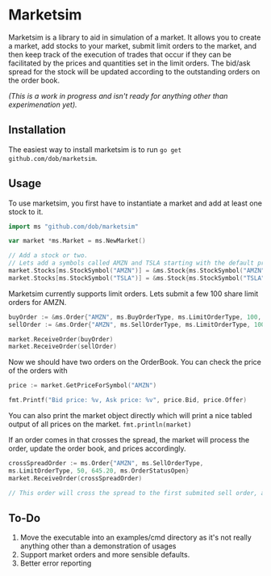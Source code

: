 # Marketsim

Marketsim is a library to aid in simulation of a market. It allows you to create
a market, add stocks to your market, submit limit orders to the market, 
and then keep track of the execution of trades that occur if they can be
facilitated by the prices and quantities set in the limit orders. The bid/ask 
spread for the stock will be updated according to the outstanding orders
on the order book.

*(This is a work in progress and isn't ready for anything other than experimenation yet).*

## Installation

The easiest way to install marketsim is to run `go get github.com/dob/marketsim`. 

## Usage

To use marketsim, you first have to instantiate a market and add at least one stock to it.

``` go
import ms "github.com/dob/marketsim"

var market *ms.Market = ms.NewMarket()

// Add a stock or two.
// Lets add a symbols called AMZN and TSLA starting with the default price
market.Stocks[ms.StockSymbol("AMZN")] = &ms.Stock{ms.StockSymbol("AMZN"), "Amazon", ms.StartingPrice}
market.Stocks[ms.StockSymbol("TSLA")] = &ms.Stock{ms.StockSymbol("TSLA"), "Tesla", ms.StartingPrice}
```

Marketsim currently supports limit orders. Lets submit a few 100 share limit 
orders for AMZN.

``` go
buyOrder := &ms.Order{"AMZN", ms.BuyOrderType, ms.LimitOrderType, 100, 645.20, ms.OrderStatusOpen}
sellOrder := &ms.Order{"AMZN", ms.SellOrderType, ms.LimitOrderType, 100, 646.10, ms.OrderStatusOpen}

market.ReceiveOrder(buyOrder)
market.ReceiveOrder(sellOrder)
```

Now we should have two orders on the OrderBook. You can check the price of 
the orders with 

``` go
price := market.GetPriceForSymbol("AMZN")

fmt.Printf("Bid price: %v, Ask price: %v", price.Bid, price.Offer)
```

You can also print the market object directly which will print a nice tabled 
output of all prices on the market. `fmt.println(market)`

If an order comes in that crosses the spread, the market will process the order,
update the order book, and prices accordingly.

``` go
crossSpreadOrder := ms.Order{"AMZN", ms.SellOrderType,
ms.LimitOrderType, 50, 645.20, ms.OrderStatusOpen}
market.ReceiveOrder(crossSpreadOrder)

// This order will cross the spread to the first submited sell order, and 50 shares will be taken off the OrderBook
```

## To-Do

1. Move the executable into an examples/cmd directory as it's not really anything other than a demonstration of usages
1. Support market orders and more sensible defaults.
1. Better error reporting
